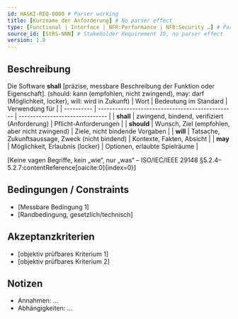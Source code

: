 ```yaml
---
id: HASKI-REQ-0000 # Parser working
title: [Kurzname der Anforderung] # No parser effect
type: [Functional | Interface | NFR:Performance | NFR:Security …] # Parser working
source_id: [StRS-NNN] # Stakeholder Requirement ID, no parser effect
version: 1.0
---
```


## Beschreibung
Die Software **shall** [präzise, messbare Beschreibung der Funktion oder Eigenschaft].  (should: kann (empfohlen, nicht zwingend), may: darf (Möglichkeit, locker), will: wird in Zukunft)
| Wort       | Bedeutung im Standard                            | Verwendung für                  |
| ---------- | ------------------------------------------------ | ------------------------------- |
| **shall**  | zwingend, bindend, verifiziert (Anforderung)     | Pflicht-Anforderungen           |
| **should** | Wunsch, Ziel (empfohlen, aber nicht zwingend)    | Ziele, nicht bindende Vorgaben  |
| **will**   | Tatsache, Zukunftsaussage, Zweck (nicht bindend) | Kontexte, Fakten, Absicht       |
| **may**    | Möglichkeit, Erlaubnis (locker)                  | Optionen, erlaubte Spielräume   |

[Keine vagen Begriffe, kein „wie“, nur „was“ – ISO/IEC/IEEE 29148 §5.2.4–5.2.7:contentReference[oaicite:0]{index=0}]

## Bedingungen / Constraints
- [Messbare Bedingung 1]  
- [Randbedingung, gesetzlich/technisch]

## Akzeptanzkriterien
- [objektiv prüfbares Kriterium 1]  
- [objektiv prüfbares Kriterium 2]

## Notizen
- Annahmen: …  
- Abhängigkeiten: …
